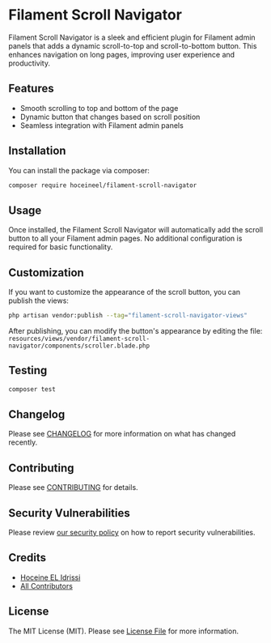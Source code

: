 # Filament Scroll Navigator


Filament Scroll Navigator is a sleek and efficient plugin for Filament admin panels that adds a dynamic scroll-to-top and scroll-to-bottom button. This enhances navigation on long pages, improving user experience and productivity.

## Features

- Smooth scrolling to top and bottom of the page
- Dynamic button that changes based on scroll position
- Seamless integration with Filament admin panels

## Installation

You can install the package via composer:

```bash
composer require hoceineel/filament-scroll-navigator
```

## Usage

Once installed, the Filament Scroll Navigator will automatically add the scroll button to all your Filament admin pages. No additional configuration is required for basic functionality.

## Customization

If you want to customize the appearance of the scroll button, you can publish the views:

```bash
php artisan vendor:publish --tag="filament-scroll-navigator-views"
```

After publishing, you can modify the button's appearance by editing the file:
`resources/views/vendor/filament-scroll-navigator/components/scroller.blade.php`

## Testing

```bash
composer test
```

## Changelog

Please see [CHANGELOG](CHANGELOG.md) for more information on what has changed recently.

## Contributing

Please see [CONTRIBUTING](.github/CONTRIBUTING.md) for details.

## Security Vulnerabilities

Please review [our security policy](../../security/policy) on how to report security vulnerabilities.

## Credits

- [Hoceine EL Idrissi](https://github.com/hoceineel)
- [All Contributors](../../contributors)

## License

The MIT License (MIT). Please see [License File](LICENSE.md) for more information.
```



